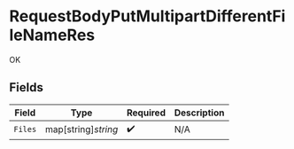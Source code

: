 # RequestBodyPutMultipartDifferentFileNameRes

OK


## Fields

| Field               | Type                | Required            | Description         |
| ------------------- | ------------------- | ------------------- | ------------------- |
| `Files`             | map[string]*string* | :heavy_check_mark:  | N/A                 |